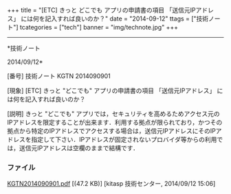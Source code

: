 ﻿+++
title = "[ETC] きっと どこでも アプリの申請書の項目 「送信元IPアドレス」 には何を記入すれば良いのか？"
date = "2014-09-12"
ttags = ["技術ノート"]
tcategories = ["tech"]
banner = "img/technote.jpg"
+++

-----------------------------------------------------------------------------------------------------------------------------

*技術ノート

2014/09/12*


[番号]
技術ノート KGTN 2014090901

[現象]
[ETC] きっと "どこでも" アプリの申請書の項目 「送信元IPアドレス」
には何を記入すれば良いのか？

[説明]
きっと "どこでも"
アプリでは，セキュリティを高めるためアクセス元のIPアドレスを限定することが出来ます．利用する拠点が限られており，かつその拠点から特定のIPアドレスでアクセスする場合は，送信元IPアドレスにそのIPアドレスを指定して下さい．IPアドレスが固定されないプロバイダ等からの利用では，送信元IPアドレスは空欄のままで結構です．


### ファイル





[KGTN2014090901.pdf](http://techreport.kitasp.net/attachments/download/1727/KGTN2014090901.pdf)
 [(47.2 KB)] [kitasp 技術センター, 2014/09/12
15:06]
